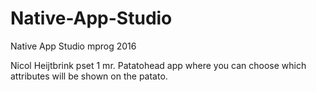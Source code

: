# Native-App-Studio
Native App Studio mprog 2016

Nicol Heijtbrink pset 1
mr. Patatohead app where you can choose which attributes will be shown on the patato.
